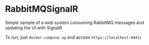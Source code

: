 # RabbitMQSignalR
Simple sample of a web system consuming RabbitMQ messages and updating the UI with SignalR

To run, just ```docker-compose up``` and access ```https://localhost:9443/```
